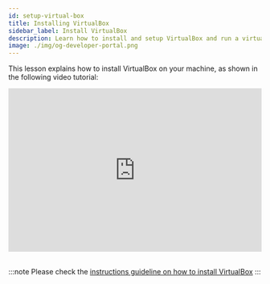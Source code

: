 ```yaml
---
id: setup-virtual-box
title: Installing VirtualBox
sidebar_label: Install VirtualBox
description: Learn how to install and setup VirtualBox and run a virtual Linux machine on it
image: ./img/og-developer-portal.png
---
```


This lesson explains how to install VirtualBox on your machine, as shown in the following video tutorial:

<iframe width="100%" height="325" src="https://www.youtube.com/embed/jYisjnTxtms" frameborder="0" allow="accelerometer; autoplay; clipboard-write; encrypted-media; gyroscope; picture-in-picture" allowfullscreen></iframe>
<br/><br/>  

:::note
Please check the [instructions guideline on how to install VirtualBox](../handbook/setup-virtual-box-written)
:::
